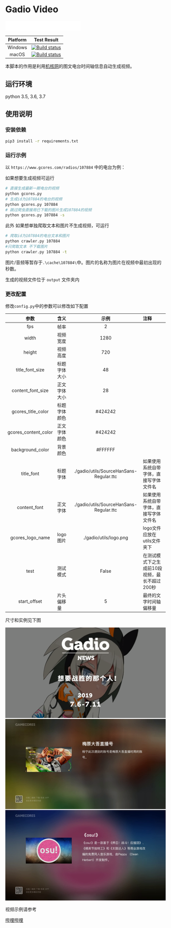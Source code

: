# Gadio Video

![sample](doc/gcores.png)

|Platform|Test Result|
|:---:|:---:|
|Windows|[![Build status](https://rabbitism.visualstudio.com/GadioVideo/_apis/build/status/GadioVideo-Python%20Windows%20Test)](https://rabbitism.visualstudio.com/GadioVideo/_build/latest?definitionId=2)|
|macOS|[![Build status](https://rabbitism.visualstudio.com/GadioVideo/_apis/build/status/GadioVideo-Python%20macOS)](https://rabbitism.visualstudio.com/GadioVideo/_build/latest?definitionId=1)|

本脚本的作用是利用[机核网](https://www.gcores.com)的图文电台时间轴信息自动生成视频。

## 运行环境

python 3.5, 3.6, 3.7

## 使用说明

### 安装依赖

```bash
pip3 install -r requirements.txt
```

### 运行示例

以 `https://www.gcores.com/radios/107884` 中的电台为例：

如果想要生成视频可运行

```bash
# 直接生成最新一期电台的视频
python gcores.py
# 生成id为107884的电台的视频
python gcores.py 107884
# 跳过爬虫直接用已下载的图片生成107884的视频
python gcores.py 107884 -s

```

此外
如果想单独爬取文本和图片不生成视频，可运行

```bash
# 爬取id为107884的电台文本和图片
python crawler.py 107884
#只爬取文本 不下载图片
python crawler.py 107884 -t
```

图片/音频等暂存于`.\cache\107884\`中。图片的名称为图片在视频中最初出现的秒数。

生成的视频文件位于 `output` 文件夹内

### 更改配置

修改`config.py`中的参数可以修改如下配置

|参数|含义|示例|注释|
|:---:|:---|:---:|:---|
|fps|帧率|2|
|width|视频宽度|1280|
|height|视频高度|720|
|title_font_size|标题字体大小|48|
|content_font_size|正文字体大小|28|
|gcores_title_color|标题字体颜色|#424242|
|gcores_content_color|正文字体颜色|#424242|
|background_color|背景颜色|#FFFFFF|
|title_font|标题字体|./gadio/utils/SourceHanSans-Regular.ttc|如果使用系统自带字体，直接写字体文件名|
|content_font|正文字体|./gadio/utils/SourceHanSans-Regular.ttc|如果使用系统自带字体，直接写字体文件名|
|gcores_logo_name|logo图片|./gadio/utils/logo.png|logo文件应放在utils文件夹下|
|test|测试模式|False|在测试模式下之生成前10段视频，最长不超过200秒|
|start_offset|片头偏移量|5|最终的文字时间轴偏移量|

尺寸和实例见下图

![sample](doc/sample1.png)
![sample](doc/sample2.png)
![sample](doc/sample3.png)

视频示例请参考

[哔哩哔哩](https://www.bilibili.com/video/av59856563)
